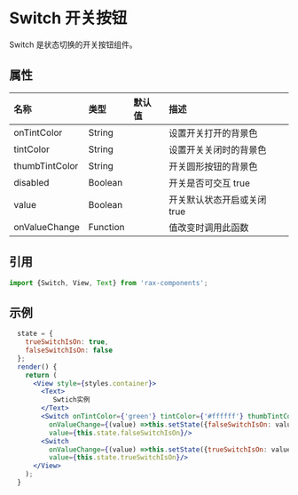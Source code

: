 # Switch 开关按钮

Switch 是状态切换的开关按钮组件。

## 属性

|名称|类型|默认值|描述|
|:---------------|:--------|:----|:----------|
|onTintColor|String||设置开关打开的背景色|
|tintColor|String||设置开关关闭时的背景色|
|thumbTintColor|String||开关圆形按钮的背景色|
|disabled|Boolean||开关是否可交互  true|false|
|value|Boolean||开关默认状态开启或关闭  true|false|
|onValueChange|Function||值改变时调用此函数|

## 引用

```jsx
import {Switch, View, Text} from 'rax-components';
```

## 示例

```jsx
  state = {
    trueSwitchIsOn: true,
    falseSwitchIsOn: false
  };
  render() {
    return (
      <View style={styles.container}>
        <Text>
           Swtich实例
        </Text>
        <Switch onTintColor={'green'} tintColor={'#ffffff'} thumbTintColor={'blue'}
          onValueChange={(value) =>this.setState({falseSwitchIsOn: value})}
          value={this.state.falseSwitchIsOn}/>
        <Switch
          onValueChange={(value) =>this.setState({trueSwitchIsOn: value})}
          value={this.state.trueSwitchIsOn}/>
      </View>
    );
  }
```
